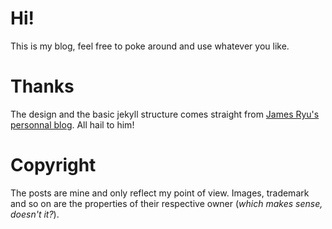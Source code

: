 # Hi!

This is my blog, feel free to poke around and use whatever you like.

# Thanks

The design and the basic jekyll structure comes straight from 
[James Ryu's personnal blog](http://www.jamesyu.org/). All hail to him!

# Copyright

The posts are mine and only reflect my point of view. Images, trademark and so on 
are the properties of their respective owner (*which makes sense, doesn't it?*).